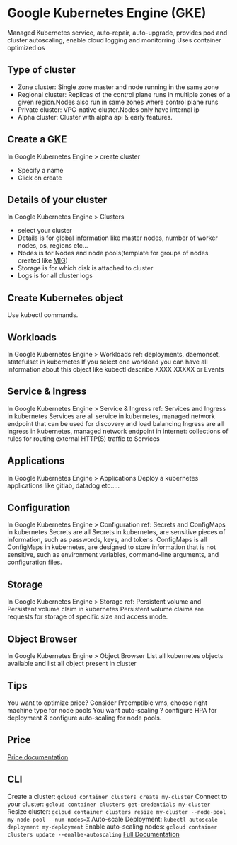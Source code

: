# Google Kubernetes Engine (GKE)
Managed Kubernetes service, auto-repair, auto-upgrade, provides pod and cluster autoscaling, enable cloud logging and monitorring
Uses container optimized os
## Type of cluster
- Zone cluster: Single zone master and node running in the same zone
- Regional cluster: Replicas of the control plane runs in multiple zones of a given region.Nodes also run in same zones where control plane runs
- Private cluster: VPC-native cluster.Nodes only have internal ip
- Alpha cluster: Cluster with alpha api & early features.
## Create a GKE
In Google Kubernetes Engine > create cluster
- Specify a name
- Click on create
## Details of your cluster
In Google Kubernetes Engine > Clusters
- select your cluster 
- Details is for global information like master nodes, number of worker nodes, os, regions etc...
- Nodes is for Nodes and node pools(template for groups of nodes created like [MIG](compute_engine.md#instance-group))
- Storage is for which disk is attached to cluster
- Logs is for all cluster logs
## Create Kubernetes object
Use kubectl commands.
## Workloads
In Google Kubernetes Engine > Workloads
ref: deployments, daemonset, statefulset in kubernetes
If you select one workload you can have all information about this object like kubectl describe XXXX XXXXX or Events
## Service & Ingress
In Google Kubernetes Engine > Service & Ingress
ref: Services and Ingress in kubernetes
Services are all service in kubernetes, managed network endpoint that can be used for discovery and load balancing
Ingress are all ingress in kubernetes, managed network endpoint in internet: collections of rules for routing external HTTP(S) traffic to Services
## Applications
In Google Kubernetes Engine > Applications
Deploy a kubernetes applications  like gitlab, datadog etc.....
## Configuration
In Google Kubernetes Engine > Configuration
ref: Secrets and ConfigMaps in kubernetes
Secrets are all Secrets in kubernetes, are sensitive pieces of information, such as passwords, keys, and tokens. 
ConfigMaps is all ConfigMaps in kubernetes, are designed to store information that is not sensitive, such as environment variables, command-line arguments, and configuration files.
## Storage
In Google Kubernetes Engine > Storage
ref: Persistent volume and Persistent volume claim in kubernetes
Persistent volume claims are requests for storage of specific size and access mode.
## Object Browser
In Google Kubernetes Engine > Object Browser
List all kubernetes objects available and list all object present in cluster
## Tips
You want to optimize price? Consider Preemptible vms, choose right machine type for node pools
You want auto-scaling ? configure HPA for deployment & configure auto-scaling for node pools.
## Price
[Price documentation](https://cloud.google.com/kubernetes-engine/pricing)
## CLI
Create a cluster: `gcloud container clusters create my-cluster`
Connect to your cluster: `gcloud container clusters get-credentials my-cluster`
Resize cluster: `gcloud container clusters resize my-cluster --node-pool my-node-pool --num-nodes=X`
Auto-scale Deployment: `kubectl autoscale deployment my-deployment`
Enable auto-scaling nodes: `gcloud container clusters update --enalbe-autoscaling`
[Full Documentation](https://cloud.google.com/sdk/gcloud/reference/container/clusters)